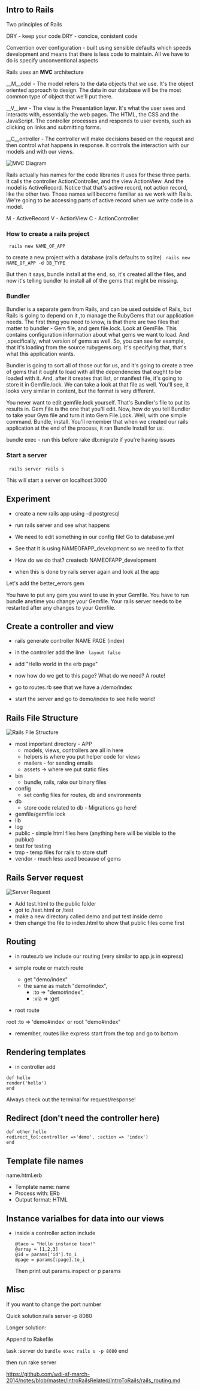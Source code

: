 ## Intro to Rails

Two principles of Rails

DRY - keep your code DRY - concice, conistent code

Convention over configuration - built using sensible defaults which speeds development and means that there is less code to maintain. All we have to do is specify unconventional aspects

Rails uses an __MVC__ architecture

__M__odel - The model refers to the data objects that we use. It's the object oriented approach to design. The data in our database will be the most common type of object that we'll put there.

__V__iew - The view is the Presentation layer. It's what the user sees and interacts with, essentially the web pages. The HTML, the CSS and the JavaScript. The controller processes and responds to user events, such as clicking on links and submitting forms. 

__C__ontroller - The controller will make decisions based on the request and then control what happens in response. It controls the interaction with our models and with our views. 

![MVC Diagram](http://i.ytimg.com/vi/3mQjtk2YDkM/0.jpg)

Rails actually has names for the code libraries it uses for these three parts. It calls the controller ActionController, and the view ActionView. And the model is ActiveRecord. Notice that that's active record, not action record, like the other two. Those names will become familiar as we work with Rails. We're going to be accessing parts of active record when we write code in a model.

M - ActiveRecord
V - ActionView
C - ActionController

### How to create a rails project

``` rails new NAME_OF_APP```

to create a new project with a database (rails defaults to sqlite)
``` rails new NAME_OF_APP -d DB_TYPE```

But then it says, bundle install at the end, so, it's created all the files, and now it's telling bundler to install all of the gems that might be missing. 

### Bundler

Bundler is a separate gem from Rails, and can be used outside of Rails, but Rails is going to depend on it ,to manage the RubyGems that our application needs. The first thing you need to know, is that there are two files that matter to bundler - Gem file, and gem file.lock. Look at GemFile. This contains configuration information about what gems we want to load. And ,specifically, what version of gems as well. So, you can see for example, that it's loading from the source rubygems.org. It's specifying that, that's what this application wants.

Bundler is going to sort all of those out for us, and it's going to create a tree of gems that it ought to load with all the dependencies that ought to be loaded with it. And, after it creates that list, or manifest file, it's going to store it in Gemfile.lock. We can take a look at that file as well. You'll see, it looks very similar in content, but the format is very different. 

You never want to edit gemfile.lock yourself. That's Bundler's file to put its results in. Gem File is the one that you'll edit. Now, how do you tell Bundler to take your Gym file and turn it into Gem File.Lock. Well, with one simple command. Bundle, install. You'll remember that when we created our rails application at the end of the process, it ran Bundle Install for us.

bundle exec - run this before rake db:migrate if you're having issues

### Start a server

``` rails server```
``` rails s```

This will start a server on localhost:3000

## Experiment

- create a new rails app using -d postgresql
- run rails server and see what happens

- We need to edit something in our config file! Go to database.yml
- See that it is using NAMEOFAPP_development so we need to fix that
- How do we do that? createdb NAMEOFAPP_development

- when this is done try rails server again and look at the app

Let's add the better_errors gem

You have to put any gem you want to use in your Gemfile. You have to run bundle anytime you change your Gemfile. Your rails server needs to be restarted after any changes to your Gemfile.

## Create a controller and view

- rails generate controller NAME PAGE (index)
- in the controller add the line ``` layout false```
- add "Hello world in the erb page"

- now how do we get to this page? What do we need? A route!
- go to routes.rb see that we have a /demo/index
- start the server and go to demo/index to see hello world!

## Rails File Structure

![Rails File Structure](http://i.imgur.com/whOL4DQ.png)

- most important directory - APP
	- models, views, controllers are all in here
	- helpers is where you put helper code for views
	- mailers - for sending emails
	- assets -> where we put static files
- bin 
	- bundle, rails, rake our binary files
- config
	- set config files for routes, db and environments
- db
	- store code related to db - Migrations go here!
- gemfile/gemfile lock
- lib 
- log
- public - simple html files here (anything here will be visible to the publuc)
- test for testing
- tmp - temp files for rails to store stuff
- vendor - much less used because of gems

## Rails Server request 

![Server Request](http://media.tumblr.com/tumblr_lowzw43lfd1qjrbah.png)

- Add test.html to the public folder
- got to /test.html or /test
- make a new directory called demo and put test inside demo
- then change the file to index.html to show that public files come first

## Routing

- in routes.rb we include our routing (very similar to app.js in express)

- simple route or match route
	- get "demo/index"
	- the same as match "demo/index", 
		- :to => "demo#index",
		- :via => :get

- root route

root :to => 'demo#index'
or 
root "demo#index"

- remember, routes like express start from the top and go to bottom

## Rendering templates

- in controller add 

```
def hello
render('hello')
end
```
Always check out the terminal for request/response!

## Redirect (don't need the controller here)

```
def other_hello
redirect_to(:controller =>'demo', :action => 'index')
end
```

## Template file names

name.html.erb

- Template name: name
- Process with: ERb
- Output format: HTML

## Instance varialbes for data into our views

- inside a controller action include
	```
	@taco = "Hello instance taco!"
	@array = [1,2,3]
	@id = params['id'].to_i
	@page = params[:page].to_i
	```

	Then print out params.inspect
	or p params


## Misc

If you want to change the port number

Quick solution:rails server -p 8080

Longer solution: 

Append to Rakefile

task :server do
  `bundle exec rails s -p 8080`
end

then run rake server
  

https://github.com/wdi-sf-march-2014/notes/blob/master/IntroRailsRelated/IntroToRails/rails_routing.md











